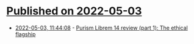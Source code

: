 # [Published on 2022-05-03](index.md)

* [2022-05-03, 11:44:08](https://news.ycombinator.com/item?id=31247117) - [Purism Librem 14 review (part 1): The ethical flagship](https://tuxphones.com/purism-librem-14-ethical-linux-privacy-laptop-review/)
